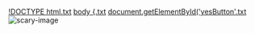 [!DOCTYPE html.txt](https://github.com/anacmonteiros/Marry-Me/files/13678895/DOCTYPE.html.txt)
[body {.txt](https://github.com/anacmonteiros/Marry-Me/files/13678908/body.txt)
[document.getElementById('yesButton'.txt](https://github.com/anacmonteiros/Marry-Me/files/13678910/document.getElementById.yesButton.txt)
![scary-image](https://github.com/anacmonteiros/Marry-Me/assets/153870589/7e7c5a43-3f7d-45e5-a147-965a3498ebf3)
